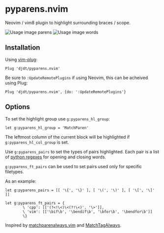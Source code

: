 # pyparens.nvim
Neovim / vim8 plugin to highlight surrounding braces / scope.

![Usage image parens](https://user-images.githubusercontent.com/10266332/29747051-63761a30-8b30-11e7-8a1f-ed13d88562ae.gif)
![Usage image words](https://user-images.githubusercontent.com/10266332/29747052-64b2883e-8b30-11e7-9e81-b6a7982083e0.gif)

## Installation

Using [vim-plug](https://github.com/junegunn/vim-plug):
```
Plug 'djdt/pyparens.nvim'
```
Be sure to `:UpdateRemotePlugins` if using Neovim, this can be acheived using Plug:
```
Plug 'djdt/pyparens.nvim', {do: ':UpdateRemotePlugins'}
```

## Options

To set the highlight group use `g:pyparens_hl_group`:
```
let g:pyparens_hl_group = 'MatchParen'
```
The leftmost column of the current block will be highlighted if `g:pyparens_hl_col_group` is set.

Use `g:pyparens_pairs` to set the types of pairs highlighted.
Each pair is a list of [python regexes](https://docs.python.org/3/howto/regex.html#regex-howto) for opening and closing words.

`g:pyparens_ft_pairs` can be used to set pairs used only for specific filetypes.

As an example:
```
let g:pyparens_pairs = [[ '\{', '\}' ], [ '\(', '\)' ], [ '\[', '\]' ]]

let g:pyparens_ft_pairs = {
		\ 'cpp': [['(?<!\<)\<(?!\<)', '\>']],
		\ 'vim': [['\bif\b', '\bendif\b', '\bfor\b', '\bendfor\b']]
		\}
```

Inspired by [matchparenalways.vim](https://github.com/justinmk/vim-matchparenalways) and [MatchTagAlways](https://github.com/Valloric/MatchTagAlways).
